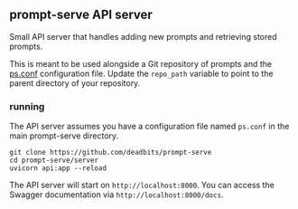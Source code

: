 ## prompt-serve API server
Small API server that handles adding new prompts and retrieving stored prompts. 

This is meant to be used alongside a Git repository of prompts and the [ps.conf](../ps.conf) configuration file.
Update the `repo_path` variable to point to the parent directory of your repository.

### running
The API server assumes you have a configuration file named `ps.conf` in the main prompt-serve directory.

```
git clone https://github.com/deadbits/prompt-serve
cd prompt-serve/server
uvicorn api:app --reload
```

The API server will start on `http://localhost:8000`. You can access the Swagger documentation via `http://localhost:8000/docs`.

